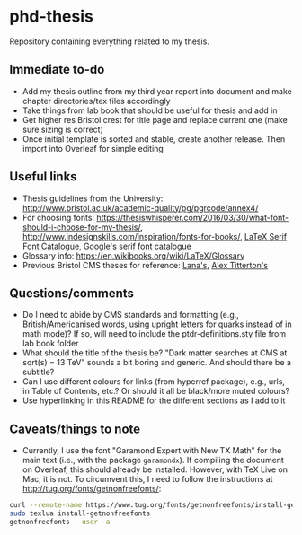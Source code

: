# phd-thesis


Repository containing everything related to my thesis.


## Immediate to-do

- Add my thesis outline from my third year report into document and make chapter directories/tex files accordingly
- Take things from lab book that should be useful for thesis and add in
- Get higher res Bristol crest for title page and replace current one (make sure sizing is correct)
- Once initial template is sorted and stable, create another release. Then import into Overleaf for simple editing


## Useful links

- Thesis guidelines from the University: http://www.bristol.ac.uk/academic-quality/pg/pgrcode/annex4/
- For choosing fonts: https://thesiswhisperer.com/2016/03/30/what-font-should-i-choose-for-my-thesis/, http://www.indesignskills.com/inspiration/fonts-for-books/, [LaTeX Serif Font Catalogue](https://tug.org/FontCatalogue/seriffonts.html), [Google's serif font catalogue](https://fonts.google.com/?category=Serif)
- Glossary info: https://en.wikibooks.org/wiki/LaTeX/Glossary
- Previous Bristol CMS theses for reference: [Lana's](https://github.com/Lana-B/Thesis), [Alex Titterton's](https://www.dropbox.com/sh/a859z9b7jlfmum4/AAC2CjjkLGmbeSIp5H5gQbEIa?dl=0)


## Questions/comments

- Do I need to abide by CMS standards and formatting (e.g., British/Americanised words, using upright letters for quarks instead of in math mode)? If so, will need to include the ptdr-definitions.sty file from lab book folder
- What should the title of the thesis be? "Dark matter searches at CMS at sqrt(s) = 13 TeV" sounds a bit boring and generic. And should there be a subtitle?
- Can I use different colours for links (from hyperref package), e.g., urls, in Table of Contents, etc.? Or should it all be black/more muted colours?
- Use hyperlinking in this README for the different sections as I add to it


## Caveats/things to note

- Currently, I use the font "Garamond Expert with New TX Math" for the main text (i.e., with the package `garamondx`). If compiling the document on Overleaf, this should already be installed. However, with TeX Live on Mac, it is not. To circumvent this, I need to follow the instructions at http://tug.org/fonts/getnonfreefonts/:

```bash
curl --remote-name https://www.tug.org/fonts/getnonfreefonts/install-getnonfreefonts
sudo texlua install-getnonfreefonts
getnonfreefonts --user -a
```
